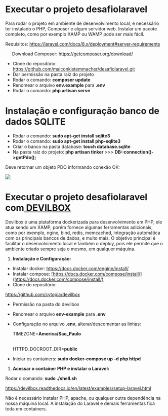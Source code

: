 ﻿# Executar o projeto **desafiolaravel**
Para rodar o projeto em ambiente de desenvolvimento local, é necessário ter instalado o PHP,  Composer e algum servidor web. Instalar um pacote completo, como por exemplo XAMP ou WAMP pode ser mais fácil.

Requisitos: <https://laravel.com/docs/8.x/deployment#server-requirements>

`	`Download Composer: <https://getcomposer.org/download/>

- Clone do repositório: <https://github.com/maiconkistemmacher/desafiolaravel.git>
- Dar permissão na pasta raiz do projeto
- Rodar o comando: **composer update**
- Renomear o arquivo **env.example** para **.env**
- Rodar o comando: **php artisan serve**

# Instalação e configuração banco de dados **SQLITE**
- Rodar o comando: **sudo apt-get install sqlite3**
- Rodar o comando: **sudo apt-get install php-sqlite3**
- Criar o banco na pasta database: **touch database.sqlite**	
- Na pasta raiz do projeto: **php artisan tinker**
        >>> **DB::connection()->getPdo();**

Deve retornar um objeto PDO informando conexão OK:

![](Aspose.Words.b5f0e734-4fb9-4e40-90f7-0bef62bb805d.001.png)



#
# Executar o projeto **desafiolaravel** com[ DEVILBOX](http://devilbox.org/)
Devilbox é uma plataforma dockerizada para desenvolvimento em PHP, ele atua sendo um XAMP, porém fornece algumas ferramentas adicionais, como por exemplo, nginx, bind, redis, memcached, integração automática com os principais bancos de dados, e muito mais. O objetivo principal é facilitar o desenvolvimento local e também o deploy, pois ele permite que o ambiente criado sempre seja o mesmo, em qualquer máquina.

1. **Instalação e Configuração:**	
- Instalar docker: <https://docs.docker.com/engine/install/>
- Instalar compose: [https://docs.docker.com/compose/install/](https://docs.docker.com/compose/install/)
- Clone do repositório: 

<https://github.com/cytopia/devilbox>

- Permissão na pasta do devilbox
- Renomear o arquivo **env-example** para **.env**
- Configuração no arquivo **.env**, alterar/descomentar as linhas:<p>
TIMEZONE=**America/Sao\_Paulo**<p>						
HTTPD\_DOCROOT\_DIR=**public**<p>

- Iniciar os containers: **sudo docker-compose up -d php httpd**


1. **Acessar o container PHP e instalar o Laravel:**

Rodar o comando: **sudo ./shell.sh**

<https://devilbox.readthedocs.io/en/latest/examples/setup-laravel.html>

Não é necessário instalar PHP, apache, ou qualquer outra dependência na nossa máquina local. A instalação do Laravel e demais ferramentas fica toda em containers. 

